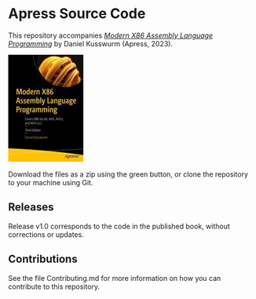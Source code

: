 # Apress Source Code

This repository accompanies [*Modern X86 Assembly Language Programming*](https://link.springer.com/book/10.1007/978-1-4842-9603-5) by Daniel Kusswurm (Apress, 2023).

[comment]: #cover
![Cover image](978-1-4842-9602-8.jpg)

Download the files as a zip using the green button, or clone the repository to your machine using Git.

## Releases

Release v1.0 corresponds to the code in the published book, without corrections or updates.

## Contributions

See the file Contributing.md for more information on how you can contribute to this repository.
